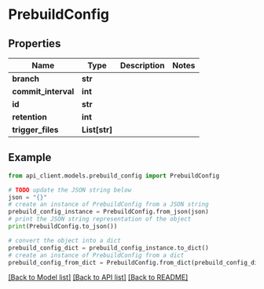 # PrebuildConfig


## Properties

Name | Type | Description | Notes
------------ | ------------- | ------------- | -------------
**branch** | **str** |  | 
**commit_interval** | **int** |  | 
**id** | **str** |  | 
**retention** | **int** |  | 
**trigger_files** | **List[str]** |  | 

## Example

```python
from api_client.models.prebuild_config import PrebuildConfig

# TODO update the JSON string below
json = "{}"
# create an instance of PrebuildConfig from a JSON string
prebuild_config_instance = PrebuildConfig.from_json(json)
# print the JSON string representation of the object
print(PrebuildConfig.to_json())

# convert the object into a dict
prebuild_config_dict = prebuild_config_instance.to_dict()
# create an instance of PrebuildConfig from a dict
prebuild_config_from_dict = PrebuildConfig.from_dict(prebuild_config_dict)
```
[[Back to Model list]](../README.md#documentation-for-models) [[Back to API list]](../README.md#documentation-for-api-endpoints) [[Back to README]](../README.md)


